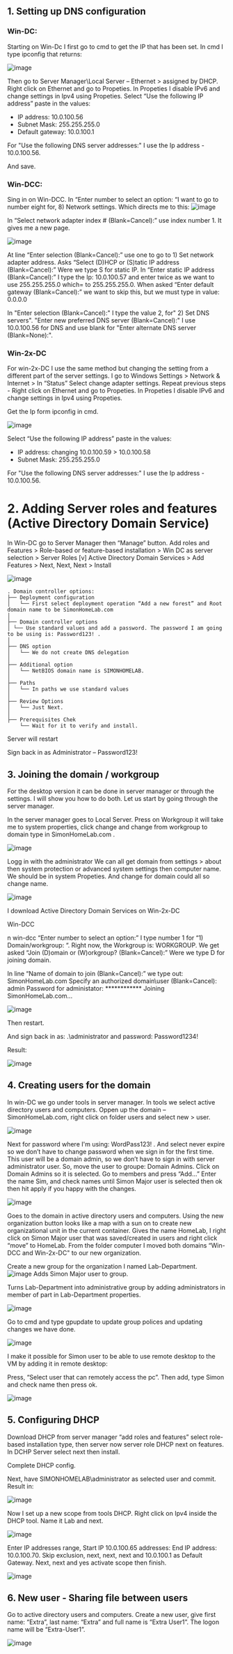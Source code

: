 
## 1. Setting up DNS configuration 

### Win-DC:

Starting on Win-Dc I first go to cmd to get the IP that has been set. In cmd I type ipconfig that returns:

![image](https://user-images.githubusercontent.com/42642927/227746794-7a452db9-b8ce-45c9-951a-42e1b13a2da5.png)

Then go to Server Manager\Local Server – Ethernet > assigned by DHCP. Right click on Ethernet and go to Propeties. In Propeties I disable IPv6 and change settings in Ipv4 using Propeties. Select “Use the following IP address” paste in the values: 

* IP address: 10.0.100.56 
* Subnet Mask: 255.255.255.0 
* Default gateway: 10.0.100.1 

For "Use the following DNS server addresses:" I use the Ip address - 10.0.100.56.

And save. 

### Win-DCC:

Sing in on Win-DCC. In “Enter number to select an option: “I want to go to number eight for, 8) Network settings. Which directs me to this: 
![image](https://user-images.githubusercontent.com/42642927/227775636-d6bdb197-accc-46bb-9f63-938f46d062f5.png)

In “Select network adapter index # (Blank=Cancel):” use index number 1.  It gives me a new page.

![image](https://user-images.githubusercontent.com/42642927/227775721-ffa9492e-261e-45b1-be90-c266cf777737.png)

At line “Enter selection (Blank=Cancel):” use one to go to 1) Set network adapter address. Asks “Select (D)HCP or (S)tatic IP address (Blank=Cancel):” Were we type S for static IP. In “Enter static IP address (Blank=Cancel):” I type the Ip: 10.0.100.57 and enter twice as we want to use 255.255.255.0 which= to 255.255.255.0. When asked “Enter default gateway (Blank=Cancel):” we want to skip this, but we must type in value: 0.0.0.0

In "Enter selection (Blank=Cancel):" I type the value 2, for" 2) Set DNS servers". "Enter new preferred DNS server (Blank=Cancel):" I use 10.0.100.56 for DNS and use blank for "Enter alternate DNS server (Blank=None):". 

### Win-2x-DC

For win-2x-DC I use the same method but changing the setting from a different part of the server settings. I go to Windows Settings > Network & Internet > In “Status” Select change adapter settings. Repeat previous steps - Right click on Ethernet and go to Propeties. In Propeties I disable IPv6 and change settings in Ipv4 using Propeties. 

Get the Ip form ipconfig in cmd. 

![image](https://user-images.githubusercontent.com/42642927/227775158-be2a2371-175f-47d8-909a-4083abe70c64.png)

Select “Use the following IP address” paste in the values: 

* IP address: changing 10.0.100.59 > 10.0.100.58 
* Subnet Mask: 255.255.255.0 

For "Use the following DNS server addresses:" I use the Ip address - 10.0.100.56. 

# 2. Adding Server roles and features (Active Directory Domain Service)

In Win-DC go to Server Manager then “Manage” button. Add roles and Features > Role-based or feature-based installation > Win DC as server selection > Server Roles [v] Active Directory Domain Services > Add Features > Next, Next, Next > Install 

![image](https://user-images.githubusercontent.com/42642927/217545148-b8183dc6-c411-428f-b7e9-d0736b61dc93.png)

```
. Domain controller options:  
├── Deployment configuration 
│   └── First select deployment operation “Add a new forest” and Root domain name to be SimonHomeLab.com 
│
├── Domain controller options 
│ └── Use standard values and add a password. The password I am going to be using is: Password123! .
│
├── DNS option 
│   └── We do not create DNS delegation 
│
├── Additional option 
│   └── NetBIOS domain name is SIMONHOMELAB. 
│
├── Paths 
│   └── In paths we use standard values 
│
├── Review Options 
│   └── Just Next. 
│
├── Prerequisites Chek  
    └── Wait for it to verify and install. 
```

Server will restart 

Sign back in as Administrator – Password123! 

## 3. Joining the domain / workgroup

For the desktop version it can be done in server manager or through the settings. I will show you how to do both. Let us start by going through the server manager. 

In the server manager goes to Local Server. Press on Workgroup it will take me to system properties, click change and change from workgroup to domain type in SimonHomeLab.com . 

![image](https://user-images.githubusercontent.com/42642927/227806463-5f4004bb-5a2e-4c52-a2d1-9bd6203a5b28.png)

Logg in with the administrator 
We can all get domain from settings > about then system protection or advanced system settings then computer name. We should be in system Propeties. And change for domain could all so change name.  

 ![image](https://user-images.githubusercontent.com/42642927/227808319-d047b1aa-9750-4b1b-b93e-8722d8c14288.png)

I download Active Directory Domain Services on Win-2x-DC 

Win-DCC

n win-dcc “Enter number to select an option:” I type number 1 for “1) Domain/workgroup: “. Right now, the Workgroup is: WORKGROUP. We get asked “Join (D)omain or (W)orkgroup? (Blank=Cancel):” Were we type D for joining domain. 

In line “Name of domain to join (Blank=Cancel):” we type out: SimonHomeLab.com 
Specify an authorized domain\user (Blank=Cancel): admin 
  Password for administator: ************ 
  Joining SimonHomeLab.com... 
  
![image](https://user-images.githubusercontent.com/42642927/227938319-cc74119a-c382-42ae-8d08-af40bb3226d9.png)

  Then restart. 

And sign back in as:  .\administrator and password: Password1234! 

Result:

![image](https://user-images.githubusercontent.com/42642927/227949821-893b491e-de7d-4e70-be2a-7804930df7bd.png)

## 4. Creating users for the domain

In win-DC we go under tools in server manager. In tools we select active directory users and computers. Oppen up the domain – SimonHomeLab.com, right click on folder users and select new > user. 

![image](https://user-images.githubusercontent.com/42642927/217865806-ab6e7563-b735-4824-b575-6018a8b17562.png)

Next for password where I'm using: WordPass123! .
And select never expire so we don’t have to change password when we sign in for the first time. 
This user will be a domain admin, so we don’t have to sign in with server administrator user. So, move the user to groupe: Domain Admins.
Click on Domain Admins so it is selected. Go to members and press “Add...” Enter the name Sim, and check names until Simon Major user is selected then ok then hit apply if you happy with the changes.  

![image](https://user-images.githubusercontent.com/42642927/228508907-c90c4588-e01b-4499-9cd2-9bba96019b96.png)
 
 Goes to the domain in active directory users and computers. Using the new organization button looks like a map with a sun on to create new organizational unit in the current container. Gives the name HomeLab, I right click on Simon Major user that was saved/created in users and right click “move” to HomeLab. From the folder computer I moved both domains “Win-DCC and Win-2x-DC" to our new organization.   

Create a new group for the organization I named Lab-Department.  
![image](https://user-images.githubusercontent.com/42642927/217889911-5d3cc6cb-c7df-4a96-95fd-424c09a315b8.png)
Adds Simon Major user to group.

Turns Lab-Department into administrative group by adding administrators in member of part in Lab-Department properties. 

![image](https://user-images.githubusercontent.com/42642927/217890624-f3d7f4e6-8b1a-4933-b468-e923635dec63.png)

Go to cmd and type gpupdate to update group polices and updating changes we have done.

![image](https://user-images.githubusercontent.com/42642927/228570440-420cc146-4911-49ea-be80-bbae39bfbca3.png)

I make it possible for Simon user to be able to use remote desktop to the VM by adding it in remote desktop: 

Press, “Select user that can remotely access the pc”. Then add, type Simon and check name then press ok.  

![image](https://user-images.githubusercontent.com/42642927/228573878-61f54549-5966-4628-ab6e-1107a16e7cb4.png)

## 5. Configuring DHCP 

 

Download DHCP from server manager “add roles and features” select role-based installation type, then server now server role DHCP next on features. In DCHP Server select next then install.  

 

Complete DHCP config.

Next, have SIMONHOMELAB\administrator as selected user and commit. Result in:

![image](https://user-images.githubusercontent.com/42642927/228664545-f5d1bc3d-a6f0-45a1-90ae-6a5914bd945a.png)

Now I set up a new scope from tools DHCP. Right click on Ipv4 inside the DHCP tool. Name it Lab and next. 

![image](https://user-images.githubusercontent.com/42642927/228809611-a3386b29-e3d9-4ef3-8876-16063ea6fb4c.png)

Enter IP addresses range, Start IP 10.0.100.65 addresses: End IP address: 10.0.100.70. Skip exclusion, next, next, next and 10.0.100.1 as Default Gateway. Next, next and yes activate scope then finish.  

![image](https://user-images.githubusercontent.com/42642927/228809263-35997819-9e4e-4b56-b700-cd8c21135cc1.png)

## 6. New user - Sharing file between users

Go to active directory users and computers. Create a new user, give first name: “Extra”, last name: “Extra” and full name is “Extra User1”.
The logon name will be “Extra-User1”.  

![image](https://user-images.githubusercontent.com/42642927/228812765-4d80ea73-849a-443b-91ba-326c8e0c4385.png)


